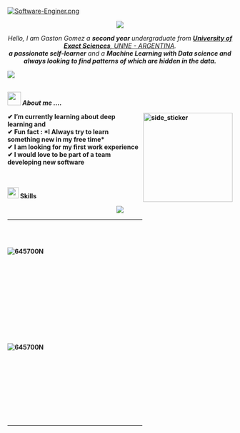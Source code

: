 [![Software-Enginer.png](https://i.postimg.cc/J7PkCgtn/Software-Enginer.png)](https://postimg.cc/3W0RgtX5)

<p align="center">
  <a href="https://github.com/fairyland0926"><img src="https://readme-typing-svg.herokuapp.com/?lines=Software+Engineer;Data+Scientists;Machine+Learning;Student+in+Information+Systems&font=Pacifico&center=true&width=650&height=120&color==%23C8BE25&vCenter=true&size=45%22"></a>
</p>

<p align="center">
  <em>
    Hello, I am Gaston Gomez a <b>second year</b> undergraduate from <a href="https://uom.lk/"> <b>University of Exact Sciences</b>, UNNE - ARGENTINA</a>. <br>
    <b>a passionate self-learner</b> and a <b>Machine Learning
    with <b>Data science</b> and always looking to find patterns of which are hidden in the data.
  </em> 
  <br>
</p>
<img src="https://user-images.githubusercontent.com/73097560/115834477-dbab4500-a447-11eb-908a-139a6edaec5c.gif"><br><br>

<img src="https://media.giphy.com/media/iY8CRBdQXODJSCERIr/giphy.gif" width="30px">&nbsp;***About me ....***

<!--Gif-->
<img align="right" width=200px height=200px alt="side_sticker" src="https://media.giphy.com/media/TEnXkcsHrP4YedChhA/giphy.gif" />
✔ I’m currently learning about deep learning and <br>
✔ Fun fact : *I Always try to learn something new in my free time*<br>
✔ I am looking for my first work experience<br>
✔ I would love to be part of a team developing new software<br><br><br>


<!--Skills Gif-->
<img src="https://media2.giphy.com/media/QssGEmpkyEOhBCb7e1/giphy.gif?cid=ecf05e47a0n3gi1bfqntqmob8g9aid1oyj2wr3ds3mg700bl&rid=giphy.gif" width ="25"><b> Skills</b>
<!--tech stack icons-->
<p align="center">
  <a href="https://skillicons.dev">
    <img src="https://skillicons.dev/icons?i=git,cpp,css,discord,docker,postgres,github,html,linux,mongodb,mysql,py,vscode" />
  </a>
</p>
<hr width="60%" >
<br><br>

<p>&nbsp;<img align="left" src="https://github-readme-stats.vercel.app/api?username=645700N&show_icons=true&theme=dark&locale=en" alt="645700N" /></p>

<br><br><br><br><br><br><br><br><br><br>
<p><img align="left" src="https://github-readme-streak-stats.herokuapp.com/?user=645700N&theme=dark" alt="645700N" /></p>
<br><br><br><br><br><br><br><br><br><br>

<hr width="60%" >
